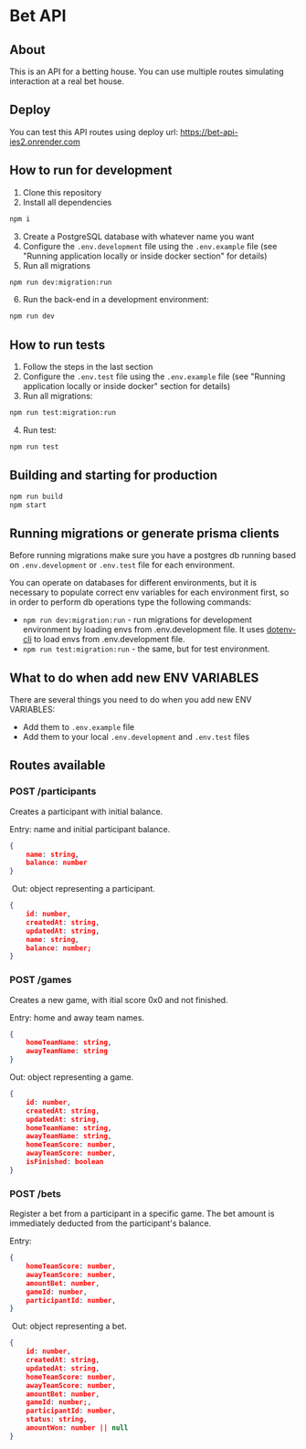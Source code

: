 # Bet API

## About

This is an API for a betting house. You can use multiple routes simulating interaction at a real bet house.

## Deploy

You can test this API routes using deploy url: https://bet-api-ies2.onrender.com

## How to run for development

1. Clone this repository
2. Install all dependencies

```bash
npm i
```

3. Create a PostgreSQL database with whatever name you want
4. Configure the `.env.development` file using the `.env.example` file (see "Running application locally or inside docker section" for details)
5. Run all migrations

```bash
npm run dev:migration:run
```

6. Run the back-end in a development environment:

```bash
npm run dev
```

## How to run tests

1. Follow the steps in the last section
2. Configure the `.env.test` file using the `.env.example` file (see "Running application locally or inside docker" section for details)
3. Run all migrations:

```bash
npm run test:migration:run
```

4. Run test:

```bash
npm run test
```

## Building and starting for production

```bash
npm run build
npm start
```

## Running migrations or generate prisma clients

Before running migrations make sure you have a postgres db running based on `.env.development` or `.env.test` file for each environment.

You can operate on databases for different environments, but it is necessary to populate correct env variables for each environment first, so in order to perform db operations type the following commands:

- `npm run dev:migration:run` - run migrations for development environment by loading envs from .env.development file. It uses [dotenv-cli](https://github.com/entropitor/dotenv-cli#readme) to load envs from .env.development file.
- `npm run test:migration:run` - the same, but for test environment.

## What to do when add new ENV VARIABLES

There are several things you need to do when you add new ENV VARIABLES:
- Add them to `.env.example` file
- Add them to your local `.env.development` and `.env.test` files


## Routes available
### POST /participants
Creates a participant with initial balance.

Entry: name and initial participant balance.
```json
{
	name: string,
	balance: number
}
```
​
Out: object representing a participant.
```json
{
	id: number,
	createdAt: string,
	updatedAt: string,
	name: string,
	balance: number;
}
```

### POST /games
Creates a new game, with itial score 0x0 and not finished.

Entry: home and away team names.
```json
{
	homeTeamName: string,
	awayTeamName: string
}
```

Out: object representing a game.
```json
{
	id: number,
	createdAt: string,
	updatedAt: string,
	homeTeamName: string,
	awayTeamName: string,
	homeTeamScore: number,
	awayTeamScore: number,
	isFinished: boolean
}
```

### POST /bets
Register a bet from a participant in a specific game. 
The bet amount is immediately deducted from the participant's balance.

Entry:
```json
{ 
	homeTeamScore: number,
	awayTeamScore: number, 
	amountBet: number,
	gameId: number,
	participantId: number,
}
```
​
Out: object representing a bet.
```json
{
	id: number,
	createdAt: string,
	updatedAt: string,
	homeTeamScore: number,
	awayTeamScore: number,
	amountBet: number,
	gameId: number;,
	participantId: number,
	status: string,
	amountWon: number || null
}
```